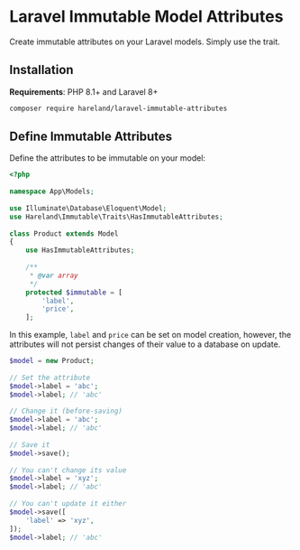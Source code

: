 # Laravel Immutable Model Attributes

Create immutable attributes on your Laravel models. Simply use the trait.

## Installation

**Requirements**: PHP 8.1+ and Laravel 8+

```bash
composer require hareland/laravel-immutable-attributes
```


## Define Immutable Attributes

Define the attributes to be immutable on your model:
```php
<?php
 
namespace App\Models;
 
use Illuminate\Database\Eloquent\Model;
use Hareland\Immutable\Traits\HasImmutableAttributes;
 
class Product extends Model
{
    use HasImmutableAttributes;
    
    /**
     * @var array
     */
    protected $immutable = [
        'label',
        'price',
    ];
```

In this example, `label` and `price` can be set on model creation, however, the attributes will not persist changes of their value to a database on update.

```php
$model = new Product;
 
// Set the attribute 
$model->label = 'abc';
$model->label; // 'abc'
 
// Change it (before-saving)
$model->label = 'abc';
$model->label; // 'abc'
 
// Save it
$model->save();
 
// You can't change its value
$model->label = 'xyz';
$model->label; // 'abc'
 
// You can't update it either
$model->save([
    'label' => 'xyz',
]);
$model->label; // 'abc'
```
